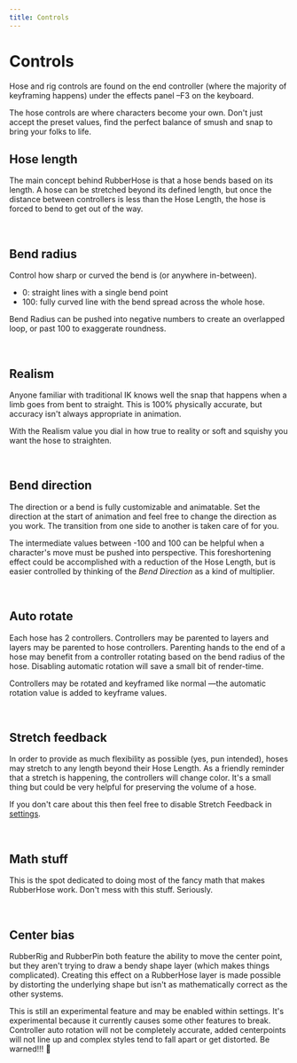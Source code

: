 ```yaml
---
title: Controls
---
```

# Controls
Hose and rig controls are found on the end controller (where the majority of keyframing happens) under the effects panel –F3 on the keyboard.

The hose controls are  where characters become your own. Don't just accept the preset values, find the perfect balance of smush and snap to bring your folks to life.

## Hose length

<Screenshot 
    url="/rubberhose2/ctrl-length.gif" 
    alt="RH2 hose length"
    width="350px" 
    right />

The main concept behind RubberHose is that a hose bends based on its length. A hose can be stretched beyond its defined length, but once the distance between controllers is less than the Hose Length, the hose is forced to bend to get out of the way. 


<br />

## Bend radius

<Screenshot 
    url="/rubberhose2/ctrl-radius.gif" 
    alt="RH2 bend radius"
    width="350px" 
    right />

Control how sharp or curved the bend is (or anywhere in-between). 

- 0: straight lines with a single bend point
- 100: fully curved line with the bend spread across the whole hose.

Bend Radius can be pushed into negative numbers to create an overlapped loop, or past 100 to exaggerate roundness. 


<br />

## Realism

<Screenshot 
    url="/rubberhose2/ctrl-realism.gif" 
    alt="RH2 realism"
    width="350px" 
    right />

Anyone familiar with traditional IK knows well the snap that happens when a limb goes from bent to straight. This is 100% physically accurate, but accuracy isn't always appropriate in animation. 

With the Realism value you dial in how true to reality or soft and squishy you want the hose to straighten.  


<br />

## Bend direction

<Screenshot 
    url="/rubberhose2/ctrl-direction.gif" 
    alt="RH2 bend direction"
    width="350px" 
    right />

The direction or a bend is fully customizable and animatable. Set the direction at the start of animation and feel free to change the direction as you work. The transition from one side to another is taken care of for you. 

The intermediate values between -100 and 100 can be helpful when a character's move must be pushed into perspective. This foreshortening effect could be accomplished with a reduction of the Hose Length, but is easier controlled by thinking of the *Bend Direction* as a kind of multiplier. 


<br />

## Auto rotate

<Screenshot 
    url="/rubberhose2/ctrl-autorotate.gif" 
    alt="RH2 auto rotate"
    width="350px" 
    right />

Each hose has 2 controllers. Controllers may be parented to layers and layers may be parented to hose controllers. Parenting hands to the end of a hose may benefit from a controller rotating based on the bend radius of the hose. Disabling automatic rotation will save a small bit of render-time.

Controllers may be rotated and keyframed like normal —the automatic rotation value is added to keyframe values.  


<br />

## Stretch feedback

<Screenshot 
    url="/rubberhose2/ctrl-stretch.gif" 
    alt="RH2 stretch feedback"
    width="350px" 
    right />


In order to provide as much flexibility as possible (yes, pun intended), hoses may stretch to any length beyond their Hose Length. As a friendly reminder that a stretch is happening, the controllers will change color. It's a small thing but could be very helpful for preserving the volume of a hose. 

If you don't care about this then feel free to disable Stretch Feedback in [settings](manage.html#settings). 


<br />

## Math stuff

<Screenshot 
    url="/rubberhose2/ctrl-bernie.gif" 
    alt="RH2 math stuff"
    width="350px" 
    right />



This is the spot dedicated to doing most of the fancy math that makes RubberHose work. Don't mess with this stuff. Seriously. 


<br />

## Center bias

<Screenshot 
    url="/rubberhose2/ctrl-bias.gif" 
    alt="RH2 center bias"
    width="350px" 
    right />



RubberRig and RubberPin both feature the ability to move the center point, but they aren't trying to draw a bendy shape layer (which makes things complicated). Creating this effect on a RubberHose layer is made possible by distorting the underlying shape but isn't as mathematically correct as the other systems.

This is still an experimental feature and may be enabled within settings. It's experimental because it currently causes some other features to break. Controller auto rotation will not be completely accurate, added centerpoints will not line up and complex styles tend to fall apart or get distorted. Be warned!!! 🦂